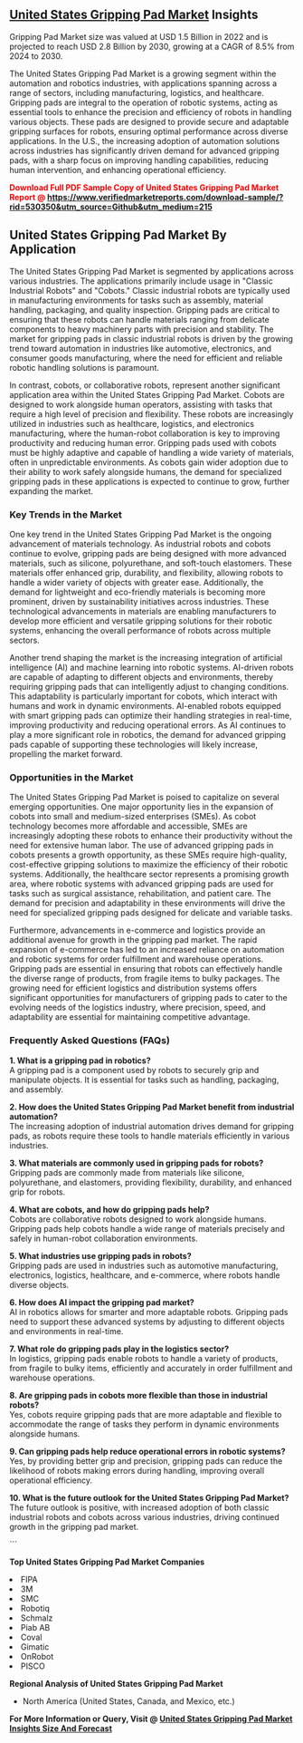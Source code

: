 <h2><a href="https://www.verifiedmarketreports.com/download-sample/?rid=530350&amp;utm_source=Github&amp;utm_medium=215" target="_blank">United States Gripping Pad Market</a> Insights</h2><p>Gripping Pad Market size was valued at USD 1.5 Billion in 2022 and is projected to reach USD 2.8 Billion by 2030, growing at a CAGR of 8.5% from 2024 to 2030.</p><p><p>The United States Gripping Pad Market is a growing segment within the automation and robotics industries, with applications spanning across a range of sectors, including manufacturing, logistics, and healthcare. Gripping pads are integral to the operation of robotic systems, acting as essential tools to enhance the precision and efficiency of robots in handling various objects. These pads are designed to provide secure and adaptable gripping surfaces for robots, ensuring optimal performance across diverse applications. In the U.S., the increasing adoption of automation solutions across industries has significantly driven demand for advanced gripping pads, with a sharp focus on improving handling capabilities, reducing human intervention, and enhancing operational efficiency.</p><p><strong><p><span class=""><span style="color: #ff0000;"><strong>Download Full PDF Sample Copy of United States Gripping Pad Market Report</strong> @ </span><a href="https://www.verifiedmarketreports.com/download-sample/?rid=530350&amp;utm_source=Github&amp;utm_medium=215" target="_blank">https://www.verifiedmarketreports.com/download-sample/?rid=530350&amp;utm_source=Github&amp;utm_medium=215</a></span></p></strong></p><h2>United States Gripping Pad Market By Application</h2><p>The United States Gripping Pad Market is segmented by applications across various industries. The applications primarily include usage in "Classic Industrial Robots" and "Cobots." Classic industrial robots are typically used in manufacturing environments for tasks such as assembly, material handling, packaging, and quality inspection. Gripping pads are critical to ensuring that these robots can handle materials ranging from delicate components to heavy machinery parts with precision and stability. The market for gripping pads in classic industrial robots is driven by the growing trend toward automation in industries like automotive, electronics, and consumer goods manufacturing, where the need for efficient and reliable robotic handling solutions is paramount.</p><p>In contrast, cobots, or collaborative robots, represent another significant application area within the United States Gripping Pad Market. Cobots are designed to work alongside human operators, assisting with tasks that require a high level of precision and flexibility. These robots are increasingly utilized in industries such as healthcare, logistics, and electronics manufacturing, where the human-robot collaboration is key to improving productivity and reducing human error. Gripping pads used with cobots must be highly adaptive and capable of handling a wide variety of materials, often in unpredictable environments. As cobots gain wider adoption due to their ability to work safely alongside humans, the demand for specialized gripping pads in these applications is expected to continue to grow, further expanding the market.</p><h3>Key Trends in the Market</h3><p>One key trend in the United States Gripping Pad Market is the ongoing advancement of materials technology. As industrial robots and cobots continue to evolve, gripping pads are being designed with more advanced materials, such as silicone, polyurethane, and soft-touch elastomers. These materials offer enhanced grip, durability, and flexibility, allowing robots to handle a wider variety of objects with greater ease. Additionally, the demand for lightweight and eco-friendly materials is becoming more prominent, driven by sustainability initiatives across industries. These technological advancements in materials are enabling manufacturers to develop more efficient and versatile gripping solutions for their robotic systems, enhancing the overall performance of robots across multiple sectors.</p><p>Another trend shaping the market is the increasing integration of artificial intelligence (AI) and machine learning into robotic systems. AI-driven robots are capable of adapting to different objects and environments, thereby requiring gripping pads that can intelligently adjust to changing conditions. This adaptability is particularly important for cobots, which interact with humans and work in dynamic environments. AI-enabled robots equipped with smart gripping pads can optimize their handling strategies in real-time, improving productivity and reducing operational errors. As AI continues to play a more significant role in robotics, the demand for advanced gripping pads capable of supporting these technologies will likely increase, propelling the market forward.</p><h3>Opportunities in the Market</h3><p>The United States Gripping Pad Market is poised to capitalize on several emerging opportunities. One major opportunity lies in the expansion of cobots into small and medium-sized enterprises (SMEs). As cobot technology becomes more affordable and accessible, SMEs are increasingly adopting these robots to enhance their productivity without the need for extensive human labor. The use of advanced gripping pads in cobots presents a growth opportunity, as these SMEs require high-quality, cost-effective gripping solutions to maximize the efficiency of their robotic systems. Additionally, the healthcare sector represents a promising growth area, where robotic systems with advanced gripping pads are used for tasks such as surgical assistance, rehabilitation, and patient care. The demand for precision and adaptability in these environments will drive the need for specialized gripping pads designed for delicate and variable tasks.</p><p>Furthermore, advancements in e-commerce and logistics provide an additional avenue for growth in the gripping pad market. The rapid expansion of e-commerce has led to an increased reliance on automation and robotic systems for order fulfillment and warehouse operations. Gripping pads are essential in ensuring that robots can effectively handle the diverse range of products, from fragile items to bulky packages. The growing need for efficient logistics and distribution systems offers significant opportunities for manufacturers of gripping pads to cater to the evolving needs of the logistics industry, where precision, speed, and adaptability are essential for maintaining competitive advantage.</p><h3>Frequently Asked Questions (FAQs)</h3><p><strong>1. What is a gripping pad in robotics?</strong><br> A gripping pad is a component used by robots to securely grip and manipulate objects. It is essential for tasks such as handling, packaging, and assembly.</p><p><strong>2. How does the United States Gripping Pad Market benefit from industrial automation?</strong><br> The increasing adoption of industrial automation drives demand for gripping pads, as robots require these tools to handle materials efficiently in various industries.</p><p><strong>3. What materials are commonly used in gripping pads for robots?</strong><br> Gripping pads are commonly made from materials like silicone, polyurethane, and elastomers, providing flexibility, durability, and enhanced grip for robots.</p><p><strong>4. What are cobots, and how do gripping pads help?</strong><br> Cobots are collaborative robots designed to work alongside humans. Gripping pads help cobots handle a wide range of materials precisely and safely in human-robot collaboration environments.</p><p><strong>5. What industries use gripping pads in robots?</strong><br> Gripping pads are used in industries such as automotive manufacturing, electronics, logistics, healthcare, and e-commerce, where robots handle diverse objects.</p><p><strong>6. How does AI impact the gripping pad market?</strong><br> AI in robotics allows for smarter and more adaptable robots. Gripping pads need to support these advanced systems by adjusting to different objects and environments in real-time.</p><p><strong>7. What role do gripping pads play in the logistics sector?</strong><br> In logistics, gripping pads enable robots to handle a variety of products, from fragile to bulky items, efficiently and accurately in order fulfillment and warehouse operations.</p><p><strong>8. Are gripping pads in cobots more flexible than those in industrial robots?</strong><br> Yes, cobots require gripping pads that are more adaptable and flexible to accommodate the range of tasks they perform in dynamic environments alongside humans.</p><p><strong>9. Can gripping pads help reduce operational errors in robotic systems?</strong><br> Yes, by providing better grip and precision, gripping pads can reduce the likelihood of robots making errors during handling, improving overall operational efficiency.</p><p><strong>10. What is the future outlook for the United States Gripping Pad Market?</strong><br> The future outlook is positive, with increased adoption of both classic industrial robots and cobots across various industries, driving continued growth in the gripping pad market.</p>```</p><p><strong>Top United States Gripping Pad Market Companies</strong></p><div data-test-id=""><p><li>FIPA</li><li> 3M</li><li> SMC</li><li> Robotiq</li><li> Schmalz</li><li> Piab AB</li><li> Coval</li><li> Gimatic</li><li> OnRobot</li><li> PISCO</li></p><div><strong>Regional Analysis of&nbsp;United States Gripping Pad Market</strong></div><ul><li dir="ltr"><p dir="ltr">North America&nbsp;(United States, Canada, and Mexico, etc.)</p></li></ul><p><strong>For More Information or Query, Visit @&nbsp;</strong><strong><a href="https://www.verifiedmarketreports.com/product/gripping-pad-market/?utm_source=Github&amp;utm_medium=215" target="_blank">United States Gripping Pad Market Insights Size And Forecast</a></strong></p></div>
